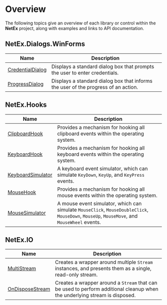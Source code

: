 # Overview

The following topics give an overview of each library or control within the <b>NetEx</b> project, along with examples and links to API documentation.

## NetEx.Dialogs.WinForms

Name | Description
-----|------------
[CredentialDialog](dialogs.winforms/credentialdialog.md) | Displays a standard dialog box that prompts the user to enter credentials.
[ProgressDialog](dialogs.winforms/progressdialog.md) | Displays a standard dialog box that informs the user of the progress of an action.

## NetEx.Hooks

Name | Description
-----|------------
[ClipboardHook](hooks/clipboardhook.md) | Provides a mechanism for hooking all clipboard events within the operating system.
[KeyboardHook](hooks/keyboardhook.md) | Provides a mechanism for hooking all keyboard events within the operating system.
[KeyboardSimulator](hooks/keyboardsimulator.md) | A keyboard event simulator, which can simulate `KeyDown`, `KeyUp`, and `KeyPress` events.
[MouseHook](hooks/mousehook.md) | Provides a mechanism for hooking all mouse events within the operating system.
[MouseSimulator](hooks/mousesimulator.md) | A mouse event simulator, which can simulate `MouseClick`, `MouseDoubleClick`, `MouseDown`, `MouseUp`, `MouseMove`, and `MouseWheel` events.

## NetEx.IO

Name | Description
-----|------------
[MultiStream](io/multistream.md) | Creates a wrapper around multiple `Stream` instances, and presents them as a single, read-only stream.
[OnDisposeStream](io/ondisposestream.md) | Creates a wrapper around a `Stream` that can be used to perform additional cleanup when the underlying stream is disposed.